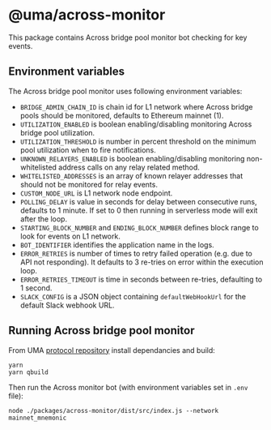 # @uma/across-monitor

This package contains Across bridge pool monitor bot checking for key events.

## Environment variables

The Across bridge pool monitor uses following environment variables:

- `BRIDGE_ADMIN_CHAIN_ID` is chain id for L1 network where Across bridge pools should be monitored, defaults to Ethereum mainnet (1).
- `UTILIZATION_ENABLED` is boolean enabling/disabling monitoring Across bridge pool utilization.
- `UTILIZATION_THRESHOLD` is number in percent threshold on the minimum pool utilization when to fire notifications.
- `UNKNOWN_RELAYERS_ENABLED` is boolean enabling/disabling monitoring non-whitelisted address calls on any relay related method.
- `WHITELISTED_ADDRESSES` is an array of known relayer addresses that should not be monitored for relay events.
- `CUSTOM_NODE_URL` is L1 network node endpoint.
- `POLLING_DELAY` is value in seconds for delay between consecutive runs, defaults to 1 minute. If set to 0 then running in serverless mode will exit after the loop.
- `STARTING_BLOCK_NUMBER` and `ENDING_BLOCK_NUMBER` defines block range to look for events on L1 network.
- `BOT_IDENTIFIER` identifies the application name in the logs.
- `ERROR_RETRIES` is number of times to retry failed operation (e.g. due to API not responding). It defaults to 3 re-tries on error within the execution loop.
- `ERROR_RETRIES_TIMEOUT` is time in seconds between re-tries, defaulting to 1 second.
- `SLACK_CONFIG` is a JSON object containing `defaultWebHookUrl` for the default Slack webhook URL.

## Running Across bridge pool monitor

From UMA [protocol repository](https://github.com/UMAprotocol/protocol/) install dependancies and build:

```
yarn
yarn qbuild
```

Then run the Across monitor bot (with environment variables set in `.env` file):

```
node ./packages/across-monitor/dist/src/index.js --network mainnet_mnemonic
```
